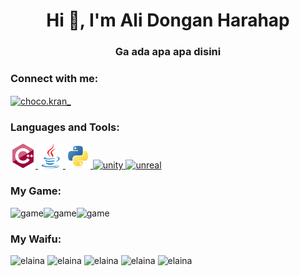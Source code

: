 <h1 align="center">Hi 👋, I'm Ali Dongan Harahap</h1>
<h3 align="center">Ga ada apa apa disini</h3>

<h3 align="left">Connect with me:</h3>
<p align="left">
<a href="https://instagram.com/choco.kran_" target="blank"><img align="center" src="https://raw.githubusercontent.com/rahuldkjain/github-profile-readme-generator/master/src/images/icons/Social/instagram.svg" alt="choco.kran_" height="30" width="40" /></a>
</p>

<h3 align="left">Languages and Tools:</h3>
<p align="left"> <a href="https://www.w3schools.com/cpp/" target="_blank" rel="noreferrer"> <img src="https://raw.githubusercontent.com/devicons/devicon/master/icons/cplusplus/cplusplus-original.svg" alt="cplusplus" width="40" height="40"/> </a> <a href="https://www.java.com" target="_blank" rel="noreferrer"> <img src="https://raw.githubusercontent.com/devicons/devicon/master/icons/java/java-original.svg" alt="java" width="40" height="40"/> </a> <a href="https://www.python.org" target="_blank" rel="noreferrer"> <img src="https://raw.githubusercontent.com/devicons/devicon/master/icons/python/python-original.svg" alt="python" width="40" height="40"/> </a> <a href="https://unity.com/" target="_blank" rel="noreferrer"> <img src="https://www.vectorlogo.zone/logos/unity3d/unity3d-icon.svg" alt="unity" width="40" height="40"/> </a> <a href="https://unrealengine.com/" target="_blank" rel="noreferrer"> <img src="https://raw.githubusercontent.com/kenangundogan/fontisto/036b7eca71aab1bef8e6a0518f7329f13ed62f6b/icons/svg/brand/unreal-engine.svg" alt="unreal" width="40" height="40"/> </a> </p>
<h3 align="left">My Game:</h3>
<p align="left"><img src="https://www.pngitem.com/pimgs/m/721-7218543_logo-mobile-legend-tcash-apapun-operatornya-semua-hd.png" alt="game" width="160" height="90"/><img src="https://www.pubgmobile.com/en/event/brandassets/images/img-logo2.png" alt="game" width="160" height="90"/><img src="https://pict-c.sindonews.net/dyn/620/pena/news/2020/07/24/207/112654/minecraft-berhenti-gunakan-amazon-cloud-dan-beralih-ke-microsoft-azure-mll.jpg" alt="game" width="90" height="90"/>
<h3 align="left">My Waifu:</h3>
<p align="left"><img src="https://i.pinimg.com/564x/28/0c/26/280c26bcd33799ad7b2d2263de3ea5c7.jpg" alt="elaina" width="100" height="100"/> <img src="https://i.pinimg.com/236x/ae/25/c2/ae25c2f49254186b4aa568e387168466.jpg" alt="elaina" width="100" height="100"/> <img src="https://i.pinimg.com/236x/78/25/7c/78257c890015ca0ee62a4e9735932c7d.jpg" alt="elaina" width="100" height="100"/> <img src="https://i.pinimg.com/236x/6c/61/6f/6c616f5ca0f63ac7f9d80cf2193ac3dd.jpg" alt="elaina" width="100" height="100"/> <img src="https://i.pinimg.com/236x/f4/f3/a5/f4f3a5251a293c9f7838b369587290a2.jpg" alt="elaina" width="100" height="100"/>
